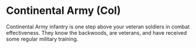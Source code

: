 # Continental Army (Col)

Continental Army infantry is one step above your veteran soldiers in combat effectiveness. They know the backwoods, are veterans, and have 
received some regular military training.
